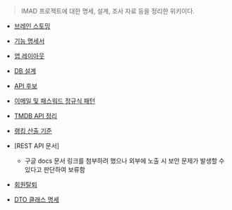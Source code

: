 > IMAD 프로젝트에 대한 명세, 설계, 조사 자료 등을 정리한 위키이다.

- [브레인 스토밍](./브레인-스토밍)

- [기능 명세서](./기능-명세서)

- [앱 레이아웃](./앱-레이아웃)

- [DB 설계](./DB-설계)

- [API 후보](./API-후보)

- [이메일 및 패스워드 정규식 패턴](./이메일-및-패스워드-정규식-패턴)

- [TMDB API 정리](./TMDB-API-정리)

- [랭킹 산출 기준](./랭킹-산출-기준)

- [REST API 문서]
  - 구글 docs 문서 링크를 첨부하려 했으나 외부에 노출 시 보안 문제가 발생할 수 있다고 판단하여 보류함

- [회원탈퇴](./회원탈퇴)

- [DTO 클래스 명세](./DTO-클래스-명세)
